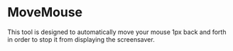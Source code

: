 # MoveMouse
 This tool is designed to automatically move your mouse 1px back and forth in order to stop it from displaying the screensaver.
